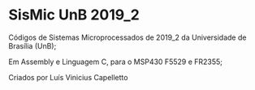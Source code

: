 # SisMic UnB 2019_2

 Códigos de Sistemas Microprocessados de 2019_2 da Universidade de Brasília (UnB);
 
 Em Assembly e Linguagem C, para o MSP430 F5529 e FR2355;
 
 Criados por Luís Vinicius Capelletto

